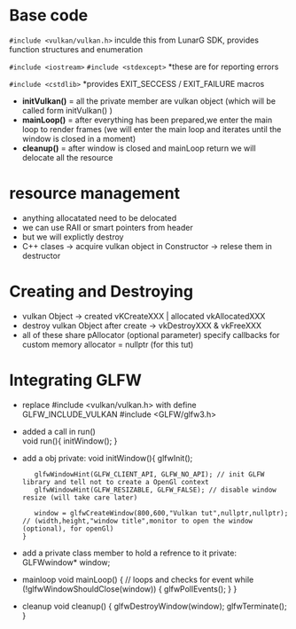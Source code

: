 # Base code 

`#include <vulkan/vulkan.h>`
 inculde this from LunarG SDK,
 provides function structures and enumeration

`#include <iostream>`
`#include <stdexcept>`
 *these are for reporting errors

`#include <cstdlib>`
 *provides EXIT_SECCESS / EXIT_FAILURE macros

 * **initVulkan()**  = all the private member are vulkan object 
    (which will be called form initVulkan() )
 * **mainLoop()** = after everything has been prepared,we enter the main loop to render frames
    (we will enter the main loop and iterates until the window is closed in a moment)
 * **cleanup()** = after window is closed and mainLoop return we will delocate all the resource 

# resource management 
 * anything allocatated need to be delocated 
 * we can use RAII or smart pointers from <memory> header
 * but we will explictly destroy
 * C++ clases -> acquire vulkan object in Constructor -> relese them in destructor

# Creating and Destroying 
 * vulkan Object -> created vKCreateXXX | allocated vkAllocatedXXX
 * destroy vulkan Object after create -> vkDestroyXXX & vkFreeXXX 
 * all of these share pAllocator (optional parameter) specify callbacks for custom memory allocator = nullptr (for this tut)

# Integrating GLFW
 * replace #include <vulkan/vulkan.h> with 
   define GLFW_INCLUDE_VULKAN
   #include <GLFW/glfw3.h>

 * added a call in run()  
   void run(){
       initWindow();
   }
 * add a obj
   private:
       void initWindow(){
          glfwInit();

          glfwWindowHint(GLFW_CLIENT_API, GLFW_NO_API); // init GLFW library and tell not to create a OpenGl context
          glfwWindowHint(GLFW_RESIZABLE, GLFW_FALSE); // disable window resize (will take care later)
          
          window = glfwCreateWindow(800,600,"Vulkan tut",nullptr,nullptr); // (width,height,"window title",monitor to open the window (optional), for openGl)
       }

  * add a private class member to hold a refrence to it
    private:
    GLFWwindow* window;


  * mainloop
    void mainLoop() { // loops and checks for event
        while (!glfwWindowShouldClose(window)) {
        glfwPollEvents();
      }
    }

  * cleanup
    void cleanup() {
        glfwDestroyWindow(window);
        glfwTerminate();
    }


